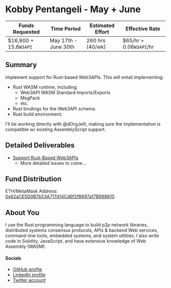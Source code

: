 # Kobby Pentangeli - May + June

| Funds Requested | Time Period | Estimated Effort | Effective Rate |
|-|-|-|-|
| $16,900 + 15.6`W3API` | May 17th - June 30th | 260 hrs (40/wk) | $65/hr + 0.06`W3API`/hr |

## Summary

Implement support for Rust-based Web3APIs. This will entail implementing:
- Rust WASM runtime, including: 
    - Web3API WASM Standard Imports/Exports
    - MsgPack
    - etc.
- Rust bindings for the Web3API schema.
- Rust build environment.

I'll be working directly with @dOrgJelli, making sure the implementation is compatible w/ existing AssemblyScript support.

## Detailed Deliverables

- [Support Rust-Based Web3APIs](https://github.com/Web3-API/monorepo/issues/217)
    - More detailed issues to come...

## Fund Distribution

ETH/MetaMask Address: [0x62aCE5D0B7b53A717d14Cd6f2fB697a17B998810](https://etherscan.io/address/0x62ace5d0b7b53a717d14cd6f2fb697a17b998810)

## About You

I use the Rust programming language to build p2p network libraries, distributed systems consensus protocols, APIs & backend Web services, command-line tools, embedded systems, and system utilities. I also write code in Solidity, JavaScript, and have extensive knowledge of Web Assembly (WASM).

#### Socials
- [GitHub profile](https://github.com/kobby-pentangeli)
- [LinkedIn profile](https://www.linkedin.com/in/kobbypentangeli/)
- [Twitter account](https://twitter.com/donpentangeli)